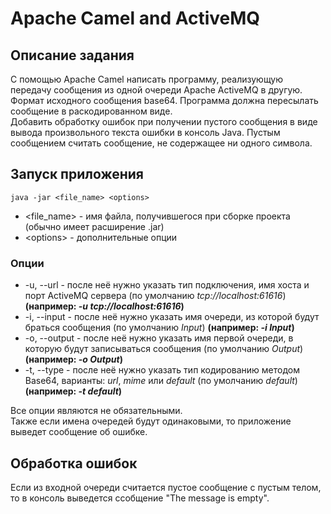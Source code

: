 # Apache Camel and ActiveMQ

## Описание задания
С помощью Apache Camel написать программу, реализующую передачу сообщения из одной очереди Apache ActiveMQ в другую.  
Формат исходного сообщения base64. Программа должна пересылать сообщение в раскодированном виде.  
Добавить обработку ошибок при получении пустого сообщения в виде вывода произвольного текста ошибки в консоль Java. Пустым сообщением считать сообщение, не содержащее ни одного символа.

## Запуск приложения
    java -jar <file_name> <options>
* <file_name> - имя файла, получившегося при сборке проекта (обычно имеет расширение .jar)
* &lt;options&gt; - дополнительные опции

### Опции
* -u, --url - после неё нужно указать тип подключения, имя хоста и порт ActiveMQ сервера (по умолчанию _tcp://localhost:61616_) __(например: _-u tcp://localhost:61616_)__
* -i, --input - после неё нужно указать имя очереди, из которой будут браться сообщения (по умолчанию _Input_) __(например: _-i Input_)__
* -o, --output - после неё нужно указать имя первой очереди, в которую будут записываться сообщения (по умолчанию _Output_) __(например: _-o Output_)__
* -t, --type - после неё нужно указать тип кодированию методом Base64, варианты: _url_, _mime_ или _default_ (по умолчанию _default_) __(например: _-t default_)__

Все опции являются не обязательными.  
Также если имена очередей будут одинаковыми, то приложение выведет сообщение об ошибке.

## Обработка ошибок
Если из входной очереди считается пустое сообщение с пустым телом, то в консоль выведется ссобщение "The message is empty".

